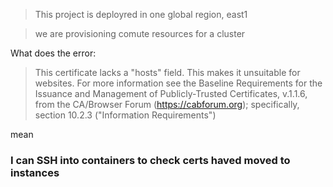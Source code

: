 > This project is deployred in one global region, east1 

> we are provisioning comute resources for a  cluster

What does the error:

> This certificate lacks a "hosts" field. This makes it unsuitable for websites. For more information see the Baseline Requirements for the Issuance and Management of Publicly-Trusted Certificates, v.1.1.6, from the CA/Browser Forum (https://cabforum.org); specifically, section 10.2.3 ("Information Requirements")


mean



### I can SSH into containers to check certs haved moved to instances